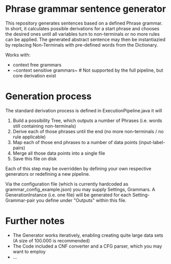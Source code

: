 
# Phrase grammar sentence generator

This repository generates sentences based on a defined Phrase grammar.
In short, it calculates possible derivations for a start phrase and chooses the desired ones until all variables turn to non-terminals or no more rules can be applied.
The generated abstract sentence may then be instantiazied by replacing Non-Terminals with pre-defined words from the Dictionary.

Works with:
- context free grammars
- ~context sensitive grammars~ # Not supported by the full pipeline, but core derivation exist

# Generation process
  
The standard derivation process is defined in ExecutionPipeline.java it will
1. Build a possibility Tree, which outputs a number of Phrases (i.e. words still containing non-terminals)
2. Derive each of those phrases until the end (no more non-terminals / no rule applicable)
3. Map each of those end phrases to a number of data points (input-label-pairs)
4. Merge all those data points into a single file
5. Save this file on disk

Each of this step may be overridden by defining your own respective generators or redefining a new pipeline.

Via the configuration file (which is currently hardcoded as grammar_config_example.json) you may supply Settings, Grammars. A GenerationInstance (i.e. one file) will be generated for each Setting-Grammar-pair you define under "Outputs" within this file.

# Further notes

- The Generator works iteratively, enabling creating quite large data sets (A size of 100.000 is recommended)
- The Code included a CNF converter and a CFG parser, which you may want to employ
- ...
